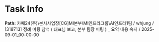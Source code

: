# Task Info

**Path:** 카페24(주)\본사사업장\[CG]MI본부\MI인프라그룹\AI인프라1팀 / whjung / [318713] 정례 미팅 참석 ( 대표님 보고, 본부 팀장 미팅 ) _ 요약 내용 숙지 / 2025-09-01_00-00-00

